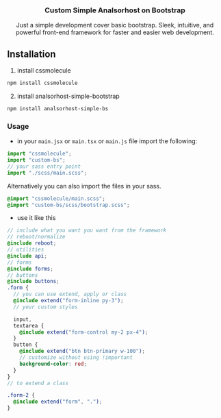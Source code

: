 <h3 align="center">Custom Simple Analsorhost on Bootstrap</h3>

<p align="center">
Just a simple development cover basic bootstrap. Sleek, intuitive, and powerful front-end framework for faster and easier web development.
</p>

## Installation

1. install cssmolecule

```bash
npm install cssmolecule
```

2. install analsorhost-simple-bootstrap

```bash
npm install analsorhost-simple-bs
```

### Usage

- in your `main.jsx` or `main.tsx` or `main.js` file import the following:

```js
import "cssmolecule";
import "custom-bs";
// your sass entry point
import "./scss/main.scss";
```

Alternatively you can also import the files in your sass.

```scss
@import "cssmolecule/main.scss";
@import "custom-bs/scss/bootstrap.scss";
```

- use it like this

```scss
// include what you want you want from the framework
// reboot/normalize
@include reboot;
// utilities
@include api;
// forms
@include forms;
// buttons
@include buttons;
.form {
  // you can use extend, apply or class
  @include extend("form-inline py-3");
  // your custom styles

  input,
  textarea {
    @include extend("form-control my-2 px-4");
  }
  button {
    @include extend("btn btn-primary w-100");
    // customize without using !important
    background-color: red;
  }
}
// to extend a class

.form-2 {
  @include extend("form", ".");
}
```